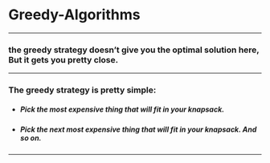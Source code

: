 # Greedy-Algorithms
---
### the greedy strategy doesn’t give you the optimal solution here, But it gets you pretty close.
---
### The greedy strategy is pretty simple:
* ##### Pick the most expensive thing that will fit in your knapsack.
* ##### Pick the next most expensive thing that will fit in your knapsack. And so on.
---
